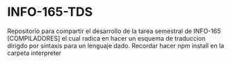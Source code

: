 # INFO-165-TDS
Repositorio para compartir el desarrollo de la tarea semestral de INFO-165 [COMPILADORES] el cual radica en hacer un esquema de traduccion dirigdo por sintaxis para un lenguaje dado.
Recordar hacer npm install en la carpeta interpreter